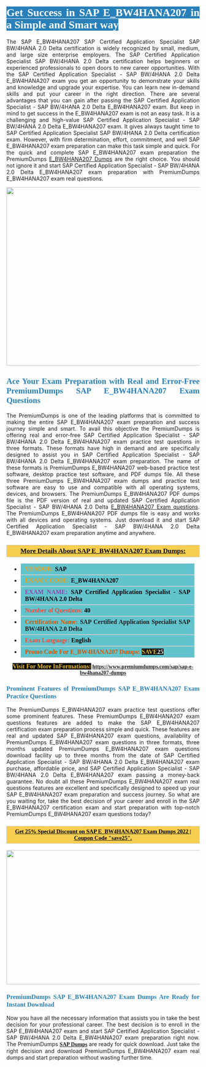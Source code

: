 <h1 style="text-align: justify;"><span style="color:#ffffff;"><span style="font-family:Georgia,serif;"><strong><span style="background-color:#2980b9;">Get Success in SAP E_BW4HANA207 in a Simple and Smart way</span></strong></span></span></h1>

<p style="text-align: justify;">The SAP E_BW4HANA207 SAP Certified Application Specialist SAP BW/4HANA 2.0 Delta certification is widely recognized by small, medium, and large size enterprise employers. The SAP Certified Application Specialist SAP BW/4HANA 2.0 Delta certification helps beginners or experienced professionals to open doors to new career opportunities. With the SAP Certified Application Specialist - SAP BW/4HANA 2.0 Delta E_BW4HANA207 exam you get an opportunity to demonstrate your skills and knowledge and upgrade your expertise. You can learn new in-demand skills and put your career in the right direction. There are several advantages that you can gain after passing the SAP Certified Application Specialist - SAP BW/4HANA 2.0 Delta E_BW4HANA207 exam. But keep in mind to get success in the E_BW4HANA207 exam is not an easy task. It is a challenging and high-value SAP Certified Application Specialist - SAP BW/4HANA 2.0 Delta E_BW4HANA207 exam. It gives always taught time to SAP Certified Application Specialist SAP BW/4HANA 2.0 Delta certification exam. However, with firm determination, effort, commitment, and well SAP E_BW4HANA207 exam preparation can make this task simple and quick. For the quick and complete SAP E_BW4HANA207 exam preparation the PremiumDumps <a href="https://www.premiumdumps.com/sap/sap-e-bw4hana207-dumps">E_BW4HANA207 Dumps</a> are the right choice. You should not ignore it and start SAP Certified Application Specialist - SAP BW/4HANA 2.0 Delta E_BW4HANA207 exam preparation with PremiumDumps E_BW4HANA207 exam real questions.</p>

<p style="text-align: center;"><a href="https://www.premiumdumps.com/sap/sap-e-bw4hana207-dumps"><img alt="" src="https://i.imgur.com/KJGzbJ2.jpeg" style="width: 700px; height: 465px;" /></a></p>

<h2 style="text-align: justify;"><span style="color:#2980b9;"><span style="font-family:Georgia,serif;"><strong>Ace Your Exam Preparation with Real and Error-Free PremiumDumps SAP E_BW4HANA207 Exam Questions</strong></span></span></h2>

<p style="text-align: justify;">The PremiumDumps is one of the leading platforms that is committed to making the entire SAP E_BW4HANA207 exam preparation and success journey simple and smart. To avail this objective the PremiumDumps is offering real and error-free SAP Certified Application Specialist - SAP BW/4HANA 2.0 Delta E_BW4HANA207 exam practice test questions in three formats. These formats have high in demand and are specifically designed to assist you in SAP Certified Application Specialist - SAP BW/4HANA 2.0 Delta E_BW4HANA207 exam preparation. The name of these formats is PremiumDumps E_BW4HANA207 web-based practice test software, desktop practice test software, and PDF dumps file. All these three PremiumDumps E_BW4HANA207 exam dumps and practice test software are easy to use and compatible with all operating systems, devices, and browsers. The PremiumDumps E_BW4HANA207 PDF dumps file is the PDF version of real and updated SAP Certified Application Specialist - SAP BW/4HANA 2.0 Delta <a href="https://www.premiumdumps.com/sap/sap-e-bw4hana207-dumps">E_BW4HANA207 Exam questions</a>. The PremiumDumps E_BW4HANA207 PDF dumps file is easy and works with all devices and operating systems. Just download it and start SAP Certified Application Specialist - SAP BW/4HANA 2.0 Delta E_BW4HANA207 exam preparation anytime and anywhere.</p>

<h3 style="background: #f7ce50; border: 1px solid rgb(204, 204, 204); padding: 5px 10px; text-align: center;"><span style="font-family:Georgia,serif;"><u><u><span style="color:#000000;"><span style="font-size:11pt"><span style="line-height:normal"><b><span style="font-size:13.0pt"><span cambria="">More Details About SAP E_BW4HANA207 Exam Dumps:</span></span></b></span></span></span></u></u></span></h3>

<ul>
	<li style="margin:0cm 10pt">
	<div style="background:#61c4cd; border: 1px solid rgb(204, 204, 204); padding: 5px 10px; text-align: justify;"><span style="font-family:Georgia,serif;"><span style="font-size:11pt"><span style="line-height:normal"><b><span style="font-size:12.0pt"><span new="" roman="" times=""><span style="color:#f39c12;">VENDOR:</span> <span style="color:#000000;">SAP</span></span></span></b></span></span></span></div>
	</li>
	<li style="margin:0cm 10pt">
	<div style="background: #61c4cd; border: 1px solid rgb(204, 204, 204); padding: 5px 10px; text-align: justify;"><span style="font-family:Georgia,serif;"><span style="font-size:11pt"><span style="line-height:normal"><b><span style="font-size:12.0pt"><span new="" roman="" times=""><span style="color:#f39c12;">EXAM CCODE:</span> <span style="color:#000000;">E_BW4HANA207</span></span></span></b></span></span></span></div>
	</li>
	<li style="margin:0cm 10pt">
	<div style="background: #61c4cd; border: 1px solid rgb(204, 204, 204); padding: 5px 10px; text-align: justify;"><span style="font-family:Georgia,serif;"><span style="font-size:11pt"><span style="line-height:normal"><b><span style="font-size:12.0pt"><span new="" roman="" times=""><span style="color:#8e44ad;">EXAM NAME:</span> <span style="color:#000000;">SAP Certified Application Specialist - SAP BW/4HANA 2.0 Delta</span></span></span></b></span></span></span></div>
	</li>
	<li style="margin:0cm 10pt">
	<div style="background: #61c4cd; border: 1px solid rgb(204, 204, 204); padding: 5px 10px;"><span style="font-family:Georgia,serif;"><span style="font-size:11pt"><span style="line-height:normal"><b><span style="font-size:12.0pt"><span new="" roman="" times=""><span style="color:#e74c3c;">Number of Questions:</span><span style="color:#000000;"><span style="color:#f1c40f;"> </span>40</span></span></span></b></span></span></span></div>
	</li>
	<li style="margin:0cm 10pt">
	<div style="background: #61c4cd; border: 1px solid rgb(204, 204, 204); padding: 5px 10px; text-align: justify;"><span style="font-family:Georgia,serif;"><span style="font-size:11pt"><span style="line-height:normal"><b><span style="font-size:12.0pt"><span new="" roman="" times=""><span style="color:#d35400;">Certification Name:</span> SAP Certified Application Specialist SAP BW/4HANA 2.0 Delta</span></span></b></span></span></span></div>
	</li>
	<li style="margin:0cm 10pt">
	<div style="background: #61c4cd; border: 1px solid rgb(204, 204, 204); padding: 5px 10px; text-align: justify;"><span style="font-family:Georgia,serif;"><span style="font-size:11pt"><span style="line-height:normal"><b><span style="font-size:12.0pt"><span new="" roman="" times=""><span style="color:#e74c3c;">Exam Language:</span> <span style="color:#000000;">English</span></span></span></b></span></span></span></div>
	</li>
	<li style="margin:0cm 10pt">
	<div style="background: #61c4cd; border: 1px solid rgb(204, 204, 204); padding: 5px 10px;"><span style="font-family:Georgia,serif;"><span style="font-size:11pt"><span style="line-height:normal"><b><span style="font-size:12.0pt"><span new="" roman="" times=""><span style="color:#d35400;">Promo Code For E_BW4HANA207 Dumps:</span><span style="color:#f1c40f;"> <span style="background-color:#000000;">SAVE</span></span><span style="color:#ffffff;"><span style="background-color:#000000;">25</span></span></span></span></b></span></span></span></div>
	</li>
</ul>

<p style="text-align: center;"><span style="font-family:Georgia,serif;"><strong><span style="font-size:16px;"><span style="color:#f1c40f;"><span style="background-color:#000000;">Visit For More InFormations:</span></span></span> <a href="https://www.premiumdumps.com/sap/sap-e-bw4hana207-dumps">https://www.premiumdumps.com/sap/sap-e-bw4hana207-dumps</a></strong></span></p>

<h3 style="text-align: justify;"><span style="color:#2980b9;"><span style="font-family:Georgia,serif;"><strong><strong><strong>Prominent Features of PremiumDumps SAP E_BW4HANA207 Exam Practice Questions</strong></strong></strong></span></span></h3>

<p style="text-align: justify;">The PremiumDumps E_BW4HANA207 exam practice test questions offer some prominent features. These PremiumDumps E_BW4HANA207 exam questions features are added to make the SAP E_BW4HANA207 certification exam preparation process simple and quick. These features are real and updated SAP E_BW4HANA207 exam questions, availability of PremiumDumps E_BW4HANA207 exam questions in three formats, three months updated PremiumDumps E_BW4HANA207 exam questions download facility up to three months from the date of SAP Certified Application Specialist - SAP BW/4HANA 2.0 Delta E_BW4HANA207 exam purchase, affordable price, and SAP Certified Application Specialist - SAP BW/4HANA 2.0 Delta E_BW4HANA207 exam passing a money-back guarantee. No doubt all these PremiumDumps E_BW4HANA207 exam real questions features are excellent and specifically designed to speed up your SAP E_BW4HANA207 exam preparation and success journey. So what are you waiting for, take the best decision of your career and enroll in the SAP E_BW4HANA207 certification exam and start preparation with top-notch PremiumDumps E_BW4HANA207 exam questions today?</p>

<h3 style="background: rgb(247, 206, 80); border: 1px solid rgb(204, 204, 204); padding: 5px 10px; text-align: center;"><span style="font-family:Georgia,serif;"><u><span style="color:#000000;"><span style="font-size:11pt;"><span style="line-height:normal;"><b><span cambria="">Get 25% Special Discount on SAP E_BW4HANA207 Exam Dumps 2022 | Coupon Code "save25".</span></b></span></span></span></u></span></h3>

<p style="text-align: center;"><strong><strong><a href="https://www.premiumdumps.com/sap/sap-e-bw4hana207-dumps"><img alt="" src="https://i.imgur.com/F18GQwv.jpeg" style="width: 700px; height: 350px;" /></a></strong></strong></p>

<h3 style="text-align: justify;"><strong><span style="color:#2980b9;"><span style="font-family:Georgia,serif;"><strong><strong><strong>PremiumDumps SAP E_BW4HANA207 Exam Dumps Are Ready for Instant Download</strong></strong></strong></span></span></strong></h3>

<p style="text-align: justify;">Now you have all the necessary information that assists you in take the best decision for your professional career. The best decision is to enroll in the SAP E_BW4HANA207 exam and start SAP Certified Application Specialist - SAP BW/4HANA 2.0 Delta E_BW4HANA207 exam preparation right now. The PremiumDumps <span style="font-family:Georgia,serif;"><strong><a href="https://www.premiumdumps.com/sap-exam-dumps">SAP Dumps</a></strong></span> are ready for quick download. Just take the right decision and download PremiumDumps E_BW4HANA207 exam real dumps and start preparation without wasting further time.</p>
